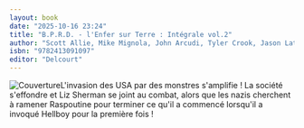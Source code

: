 ```yaml
---
layout: book
date: "2025-10-16 23:24"
title: "B.P.R.D. - l'Enfer sur Terre : Intégrale vol.2"
author: "Scott Allie, Mike Mignola, John Arcudi, Tyler Crook, Jason Latour, Max Fiumara, James Harren"
isbn: "9782413091097"
editor: "Delcourt"
---
```

![Couverture](/img/9782413091097.jpeg)L'invasion des USA par des monstres s'amplifie ! La société s'effondre et Liz Sherman se joint au combat, alors que les nazis cherchent à ramener Raspoutine pour terminer ce qu'il a commencé lorsqu'il a invoqué Hellboy pour la première fois !